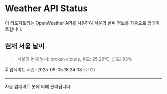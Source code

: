 
# Weather API Status

이 리포지토리는 OpenWeather API를 사용하여 서울의 날씨 정보를 자동으로 업데이트합니다.

## 현재 서울 날씨
> 서울의 현재 날씨: broken clouds, 온도: 25.29°C, 습도: 93%

⏳ 업데이트 시간: 2025-09-05 18:24:08 (UTC)

---
자동 업데이트 봇에 의해 관리됩니다.
